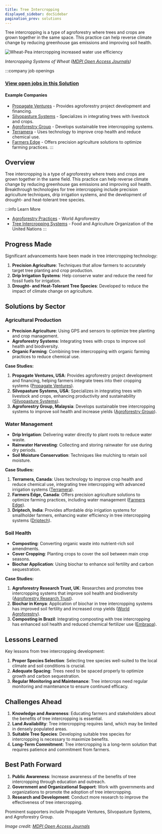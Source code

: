 ```yaml
---
title: Tree Intercropping
displayed_sidebar: docSidebar
pagination_prev: solutions
---
```


Tree intercropping is a type of agroforestry where trees and crops are grown together in the same space. This practice can help reverse climate change by reducing greenhouse gas emissions and improving soil health.

![Wheat-Pea intercropping increased water use efficiency](/../static/img/tree-intercropping.jpg)

*Intercropping Systems of Wheat ([MDPI Open Access Journals](https://www.mdpi.com/2073-4395/11/2/283))*

:::company job openings
### [View open jobs in this Solution](https://climatebase.org/jobs?l=&q=&drawdown_solutions=Tree+Intercropping)
#### Example Companies
- [Propagate Ventures](https://www.propagateventures.com) - Provides agroforestry project development and financing.
- [Silvopasture Systems](https://www.silvopasture.org) - Specializes in integrating trees with livestock and crops.
- [Agroforestry Group](https://www.agroforestrygroup.com) - Develops sustainable tree intercropping systems.
- [Terramera](https://www.terramera.com) - Uses technology to improve crop health and reduce chemical use.
- [Farmers Edge](https://www.farmersedge.ca) - Offers precision agriculture solutions to optimize farming practices.
:::

## Overview

Tree intercropping is a type of agroforestry where trees and crops are grown together in the same field. This practice can help reverse climate change by reducing greenhouse gas emissions and improving soil health. Breakthrough technologies for tree intercropping include precision agriculture techniques, drip irrigation systems, and the development of drought- and heat-tolerant tree species.

:::info Learn More
- [Agroforestry Practices](https://www.worldagroforestry.org/our-research/agroforestry-practices) - World Agroforestry
- [Tree Intercropping Systems](https://www.fao.org/agroforestry/en/) - Food and Agriculture Organization of the United Nations
:::

## Progress Made

Significant advancements have been made in tree intercropping technology:

1. **Precision Agriculture**: Techniques that allow farmers to accurately target tree planting and crop production.
2. **Drip Irrigation Systems**: Help conserve water and reduce the need for fossil fuels for irrigation.
3. **Drought- and Heat-Tolerant Tree Species**: Developed to reduce the impact of climate change on agriculture.

## Solutions by Sector

### Agricultural Production
- **Precision Agriculture**: Using GPS and sensors to optimize tree planting and crop management.
- **Agroforestry Systems**: Integrating trees with crops to improve soil health and biodiversity.
- **Organic Farming**: Combining tree intercropping with organic farming practices to reduce chemical use.

**Case Studies:**
1. **Propagate Ventures, USA**: Provides agroforestry project development and financing, helping farmers integrate trees into their cropping systems ([Propagate Ventures](https://www.propagateventures.com)).
2. **Silvopasture Systems, USA**: Specializes in integrating trees with livestock and crops, enhancing productivity and sustainability ([Silvopasture Systems](https://www.silvopasture.org)).
3. **Agroforestry Group, Malaysia**: Develops sustainable tree intercropping systems to improve soil health and increase yields ([Agroforestry Group](https://www.agroforestrygroup.com)).

### Water Management
- **Drip Irrigation**: Delivering water directly to plant roots to reduce water waste.
- **Rainwater Harvesting**: Collecting and storing rainwater for use during dry periods.
- **Soil Moisture Conservation**: Techniques like mulching to retain soil moisture.

**Case Studies:**
1. **Terramera, Canada**: Uses technology to improve crop health and reduce chemical use, integrating tree intercropping with advanced irrigation systems ([Terramera](https://www.terramera.com)).
2. **Farmers Edge, Canada**: Offers precision agriculture solutions to optimize farming practices, including water management ([Farmers Edge](https://www.farmersedge.ca)).
3. **Driptech, India**: Provides affordable drip irrigation systems for smallholder farmers, enhancing water efficiency in tree intercropping systems ([Driptech](https://www.driptech.com)).

### Soil Health
- **Composting**: Converting organic waste into nutrient-rich soil amendments.
- **Cover Cropping**: Planting crops to cover the soil between main crop seasons.
- **Biochar Application**: Using biochar to enhance soil fertility and carbon sequestration.

**Case Studies:**
1. **Agroforestry Research Trust, UK**: Researches and promotes tree intercropping systems that improve soil health and biodiversity ([Agroforestry Research Trust](https://www.agroforestry.co.uk)).
2. **Biochar in Kenya**: Application of biochar in tree intercropping systems has improved soil fertility and increased crop yields ([World Agroforestry](https://www.worldagroforestry.org)).
3. **Composting in Brazil**: Integrating composting with tree intercropping has enhanced soil health and reduced chemical fertilizer use ([Embrapa](https://www.embrapa.br)).

## Lessons Learned

Key lessons from tree intercropping development:

1. **Proper Species Selection**: Selecting tree species well-suited to the local climate and soil conditions is crucial.
2. **Adequate Spacing**: Trees need to be spaced properly to optimize growth and carbon sequestration.
3. **Regular Monitoring and Maintenance**: Tree intercrops need regular monitoring and maintenance to ensure continued efficacy.

## Challenges Ahead

1. **Knowledge and Awareness**: Educating farmers and stakeholders about the benefits of tree intercropping is essential.
2. **Land Availability**: Tree intercropping requires land, which may be limited in densely populated areas.
3. **Suitable Tree Species**: Developing suitable tree species for intercropping is necessary to maximize benefits.
4. **Long-Term Commitment**: Tree intercropping is a long-term solution that requires patience and commitment from farmers.

## Best Path Forward

1. **Public Awareness**: Increase awareness of the benefits of tree intercropping through education and outreach.
2. **Government and Organizational Support**: Work with governments and organizations to promote the adoption of tree intercropping.
3. **Research and Development**: Conduct more research to improve the effectiveness of tree intercropping.

Prominent supporters include Propagate Ventures, Silvopasture Systems, and Agroforestry Group.

*Image credit: [MDPI Open Access Journals](https://www.mdpi.com/2073-4395/11/2/283)*
